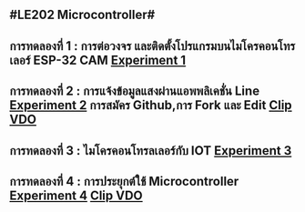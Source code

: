 #LE202 Microcontroller#
------
การทดลองที่ 1 : การต่อวงจร และติดตั้งโปรแกรมบนไมโครคอนโทรเลอร์  ESP-32 CAM
[Experiment 1]( https://drive.google.com/open?id=13gRf-4oNVsqvHhGQEoTHoIfOuO-efqom)
------
การทดลองที่ 2 : การแจ้งข้อมูลแสงผ่านแอพพลิเคชั่น Line
[Experiment 2]( https://drive.google.com/open?id=15zx6nS4aEQJ2b0_-TxBaVEivAtfLkpzj)
การสมัคร Github,การ Fork และ Edit
[Clip VDO]( https://youtu.be/pQ7ce1bizC4)
------
การทดลองที่ 3 : ไมโครคอนโทรลเลอร์กับ IOT
[Experiment 3]( https://drive.google.com/open?id=1J1nNuH99XeyR5uv9hN-uhA3mDNUlylSc)
------
การทดลองที่ 4 : การประยุกต์ใช้ Microcontroller
[Experiment 4]( https://drive.google.com/open?id=14vfehM9s24S6LswOfGQwhnoj0NPzUvxK)
[Clip VDO]( https://youtu.be/bAzo9Q8mO7Y)
------
